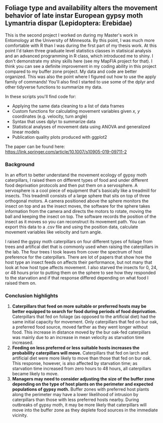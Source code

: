 ## Foliage type and availability alters the movement behavior of late instar European gypsy moth Lymantria dispar (Lepidoptera: Erebidae)
This is the second project I worked on during my Master's work in Entomology at the University of Minnesota. By this point, I was much more comfortable with R than I was during the first part of my thesis work. At this point I'd taken three graduate level statistics classes in statisical analysis and an advanced programming in R class, which introduced me to shiny. I don't demonstrate my shiny skills here (see my MapFIA project for that). I think you can see a definite improvement in my coding ability in this project compared to my buffer zone project. My data and code are better organized. This was also the point where I figured out how to use the apply family of commands! You'll also find I started to use some of the dplyr and other tidyverse functions to summarize my data.

In these scripts you'll find code for:
- Applying the same data cleaning to a list of data frames
- Custom functions for calculating movement variables given *x, y* coordinates (e.g. velocity, turn angle)
- Syntax that uses dplyr to summarize data
- Statistical analyses of movement data using ANOVA and generalized linear models
- Publication quality plots produced with ggplot2
 
The paper can be found here: https://link.springer.com/article/10.1007/s10905-019-09711-2

### Background
In an effort to better understand the movement ecology of gypsy moth caterpillars, I raised them on different types of food and under different food deprivation protocols and then put them on a servosphere. A servosphere is a cool piece of equipment that's basically like a treadmill for insects. This treadmill consists of a large sphere that sits on top of three orthogonal motors. A camera positioned above the sphere monitors the insect on top and as the insect moves, the software for the sphere takes information from the camera and directs the motors to rotate, moving the ball and keeping the insect on top. The software records the position of the insect as it moves so you can reconstruct its movement path. You can export this data to a .csv file and using the position data, calculate movement variables like velocity and turn angle. 

I raised the gypsy moth caterpillars on four different types of foliage from trees and artifical diet that is commonly used when raising the caterpillars in the lab. The four trees I took leaves from cover the spectrum of host preference for the caterpillars. There are lot of papers that show how the host type an insect feeds on affects their performance, but not many that look at how host type affects movement. I also starved the insects for 0, 24, or 48 hours prior to putting them on the sphere to see how they responded to the starvation and if that response differed depending on what food I raised them on. 

### Conclusion highlights
1)	**Caterpillars that feed on more suitable or preferred hosts may be better equipped to search for food during periods of food deprivation.** Caterpillars that fed on foliage (as opposed to the artificial diet) had the same initial capacity for movement. Only caterpillars that fed on bur oak, a preferred food source, moved farther as they went longer without food. This increase in distance moved by the bur oak-fed caterpillars was mainly due to an increase in mean velocity as starvation time increased. 
2)	**Feeding on less preferred or less suitable hosts increases the probability caterpillars will move.** Caterpillars that fed on larch and artificial diet were more likely to move than those that fed on bur oak. This response, however, is also affected by starvation time; as starvation time increased from zero hours to 48 hours, all caterpillars became likely to move. 
3)	**Managers may need to consider adjusting the size of the buffer zone depending on the type of host plants on the perimeter and expected populations of gypsy moth.** Buffer zones with preferred host plants along the perimeter may have a lower likelihood of intrusion by caterpillars than those with less preferred hosts nearby. During outbreaks of gypsy moth, it may be more likely that caterpillars will move into the buffer zone as they deplete food sources in the immediate vicinity.
